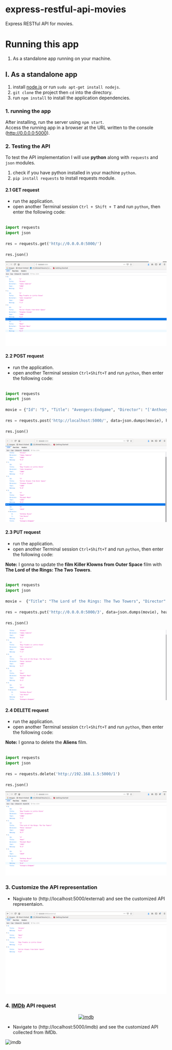 # express-restful-api-movies

Express RESTful API for movies.

# Running this app

1. As a standalone app running on your machine.

## I. As a standalone app

1. install [node.js](https://nodejs.org/en/) or run `sudo apt-get install nodejs`.
2. `git clone` the project then `cd` into the directory.
3. run `npm install` to install the application dependencies.

### 1. running the app

After installing, run the server using `npm start`.<br>
Access the running app in a browser at the URL written to the console (http://0.0.0.0:5000).

### 2. Testing the API

To test the API  implementation I will use **python** along with `requests` and `json` modules.

1. check if you have python installed in your machine `python`.
2. `pip install requests` to install requests module.

#### 2.1 **GET** request

* run the application.
* open another Terminal session `Ctrl + Shift + T` and run `python`, then enter the following code:

``` python

import requests
import json

res = requests.get('http://0.0.0.0:5000/')

res.json()

```

![GET](/img/GET.png)

#### 2.2 **POST** request

* run the application.
* open another Terminal session `Ctrl+Shift+T` and run `python`, then enter the following code:

``` python

import requests
import json

movie = {"Id": "5", "Title": "Avengers:Endgame", "Director": "['Anthony Russo', 'Joe Russo']", "Year": "2019", "Rating": "8.6"}

res = requests.post('http://localhost:5000/', data=json.dumps(movie), headers={'Content-Type': 'application/json'})

res.json()

```

![POST](/img/POST.png)

#### 2.3 **PUT** request

* run the application.
* open another Terminal session `Ctrl+Shift+T` and run `python`, then enter the following code:

**Note:** I gonna to update the **film Killer Klowns from Outer Space** film with **The Lord of the Rings: The Two Towers**.

```python

import requests
import json

movie =  {"Title": "The Lord of the Rings: The Two Towers", "Director": "Peter Jackson", "Year": "2002", "Rating": "8.7"}

res = requests.put('http://0.0.0.0:5000/3', data=json.dumps(movie), headers={'Content-Type': 'application/json'})

res.json()

```

![PUT](img/PUT.png)

#### 2.4 **DELETE** request

* run the application.
* open another Terminal session `Ctrl+Shift+T` and run `python`, then enter the following code:

**Note:** I gonna to delete the **Aliens** film.

```python

import requests
import json

res = requests.delete('http://192.168.1.5:5000/1')

res.json()

```

![DELETE](img/DELETE.png)

### 3. Customize the API representation

* Nagivate to (http://localhost:5000/external) and see the customized API representaion.

![customized](img/customized.png)

### 4. [IMDb]('https://www.imdb.com/') API request

<p align="center"><a href="https://www.imdb.com/" target="_blank"><img width="480" alt="imdb" src="https://images-eu.ssl-images-amazon.com/images/I/315W5zxAnTL.png"></a></p>

* Navigate to (http://localhost:5000/imdb) and see the customized API collected from IMDb.

![imdb](img/imdb.png)
